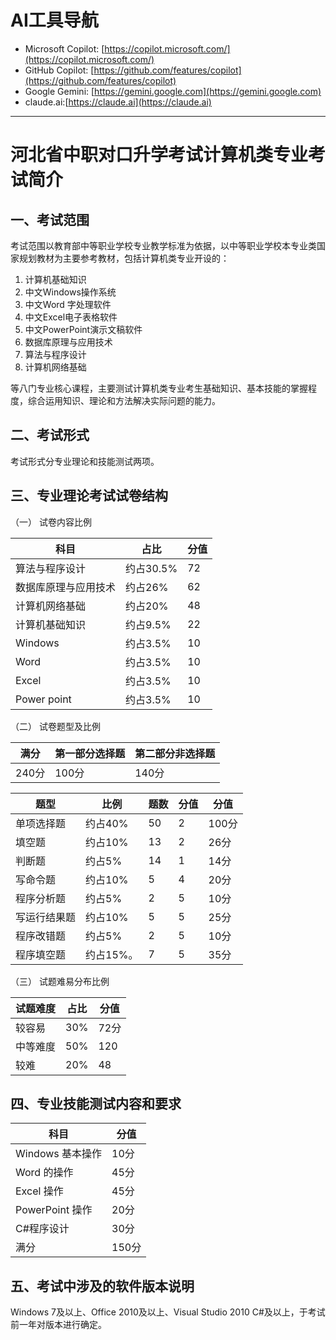 # AI工具导航

- Microsoft Copilot: [https://copilot.microsoft.com/](https://copilot.microsoft.com/)
- GitHub Copilot: [https://github.com/features/copilot](https://github.com/features/copilot)
- Google Gemini: [https://gemini.google.com](https://gemini.google.com)
- claude.ai:[https://claude.ai](https://claude.ai)
---

# 河北省中职对口升学考试计算机类专业考试简介
## 一、考试范围

考试范围以教育部中等职业学校专业教学标准为依据，以中等职业学校本专业类国家规划教材为主要参考教材，包括计算机类专业开设的：

1. 计算机基础知识
2. 中文Windows操作系统
3. 中文Word 字处理软件
4. 中文Excel电子表格软件
5. 中文PowerPoint演示文稿软件
6. 数据库原理与应用技术
7. 算法与程序设计
8. 计算机网络基础

等八门专业核心课程，主要测试计算机类专业考生基础知识、基本技能的掌握程度，综合运用知识、理论和方法解决实际问题的能力。

## 二、考试形式

考试形式分专业理论和技能测试两项。


## 三、专业理论考试试卷结构

（一） 试卷内容比例

| 科目                 | 占比      | 分值 |
| -------------------- | --------- | ---- |
| 算法与程序设计       | 约占30.5% | 72   |
| 数据库原理与应用技术 | 约占26%   |   62   |
| 计算机网络基础       | 约占20%   |  48    |
| 计算机基础知识       | 约占9.5%  | 22 |
| Windows              | 约占3.5%  |  10    |
| Word                 | 约占3.5%  | 10   |
| Excel                | 约占3.5%  | 10   |
| Power point          | 约占3.5%  |  10    |

（二） 试卷题型及比例

| 满分  | 第一部分选择题 | 第二部分非选择题 |
| ----- | -------------- | ---------------- |
| 240分 | 100分          | 140分            |


| 题型         | 比例      |题数|分值| 分值  |
| ------------ | --------- |---|---| ----- |
| 单项选择题   | 约占40%   |50 |2|100分 |
| 填空题       | 约占10%   |13|2| 26分  |
| 判断题       | 约占5%    |14|1| 14分   |
| 写命令题     | 约占10%   |5|4| 20分  |
| 程序分析题   | 约占5%    |2|5| 10分  |
| 写运行结果题 | 约占10%   |5|5| 25分  |
| 程序改错题   | 约占5%    |2|5| 10分  |
| 程序填空题   | 约占15%。 |7|5| 35分  |

（三） 试题难易分布比例

| 试题难度 | 占比 | 分值 |
| -------- | ---- | ---- |
| 较容易   | 30%  | 72分 |
| 中等难度 | 50%  | 120  |
| 较难     | 20%  | 48   |


## 四、专业技能测试内容和要求

|        科目          |   分值   |
| ---------------- | ---- |
| Windows 基本操作 | 10分 |
| Word 的操作      | 45分 |
| Excel 操作       | 45分 |
| PowerPoint 操作  | 20分 |
| C#程序设计       | 30分 |
|满分|150分|

## 五、考试中涉及的软件版本说明

Windows 7及以上、Office 2010及以上、Visual Studio 2010 C#及以上，于考试前一年对版本进行确定。

